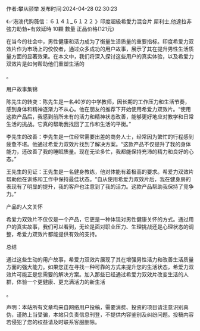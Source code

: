<p>作者:攀从颐举 发布时间:2024-04-28 02:30:23</p>
<p>《✅港澳代购薇信：６１４１_６１２２ 》印度超級希愛力混合片 犀利士,他達拉非 強力助勃+有效延時 10顆 數量 正品价格(121元) </p>
									<p>在当今的社会中，男性健康和活力成为了衡量生活质量的重要指标。印度希爱力双效片作为市场上的佼佼者，通过众多成功的用户故事，展示了其在提升男性生活质量方面的显著效果。在本文中，我们将深入探讨这些用户的真实体验，以及希爱力双效片是如何帮助他们重塑生活的</p><p></p><p>。</p><p></p><p>用户故事集锦</p><p></p><p>陈先生的转变：陈先生是一名40岁的中学教师，因长期的工作压力和生活节奏，感到身体和精神逐渐力不从心。他在朋友的推荐下开始使用希爱力双效片。“使用这款产品后，我感到前所未有的活力和精神状态改善，能够更好地应对教学和日常生活的挑战。它真的帮助我找回了工作和生活的平衡。”</p><p></p><p>李先生的改善：李先生是一位经常需要出差的商务人士，经常因为繁忙的行程感到疲惫不堪。他通过希爱力双效片找到了解决方案。“这款产品不仅提升了我的身体能力，还改善了我的睡眠质量。现在无论多忙，我都能保持充沛的精力和良好的心态。”</p><p></p><p>王先生的见证：王先生是一名健身教练，他对体能有着极高的要求。希爱力双效片帮助他在训练和工作中保持最佳状态。“自从使用希爱力双效片后，我在健身房的表现有了明显的提升，我的客户也注意到了我的活力。这款产品帮助我保持了竞争力。”</p><p></p><p>产品的人文关怀</p><p></p><p>希爱力双效片不仅仅是一个产品，它更是一种体现对男性健康关怀的方式。通过用户的真实故事，我们可以看到，无论是面对职业压力、生理挑战还是心理状态的调整，希爱力双效片都能提供有效的支持。</p><p></p><p>总结</p><p></p><p>通过这些生动的用户故事，希爱力双效片展现了其在增强男性活力和改善生活质量方面的强大能力。如果您正在寻找一种可靠的方式来提升您的生活状态，希爱力双效片可能正是您需要的解决方案。加入那些已经通过希爱力双效片改变生活的人群，体验一个更健康、更充满活力的新生活</p><p></p><p>。</p>				声明：本站所有文章均来自网络用户投稿，需要消费、投资的项目请注意识别真伪，谨防上当受骗，本站只负责信息刊登，不提供内容鉴别及纠纷问题。投稿内容若侵犯了您的权益请及时联系客服删除。				
